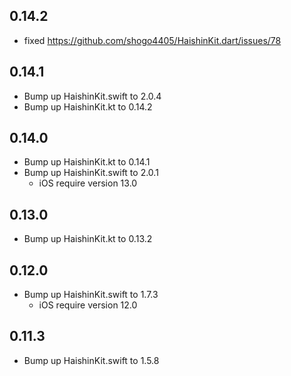 ## 0.14.2
* fixed https://github.com/shogo4405/HaishinKit.dart/issues/78

## 0.14.1
* Bump up HaishinKit.swift to 2.0.4
* Bump up HaishinKit.kt to 0.14.2

## 0.14.0
* Bump up HaishinKit.kt to 0.14.1
* Bump up HaishinKit.swift to 2.0.1
    * iOS require version 13.0

## 0.13.0

* Bump up HaishinKit.kt to 0.13.2

## 0.12.0

* Bump up HaishinKit.swift to 1.7.3
    * iOS require version 12.0

## 0.11.3

* Bump up HaishinKit.swift to 1.5.8
